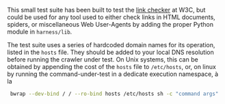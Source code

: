 This small test suite has been built to test the [link
checker](http://validator.w3.org/checklink "W3C Link Checker") at W3C,
but could be used for any tool used to either check links in HTML
documents, spiders, or miscellaneous Web User-Agents by adding the proper Python module in `harness/lib`.

The test suite uses a series of hardcoded domain names for its operation, listed in the `hosts` file. They should be added to your local DNS resolution before running the crawler under test. On Unix systems, this can be obtained by appending the cost of the `hosts` file to `/etc/hosts`, or, on linux by running the command-under-test in a dedicate execution namespace, à la
```sh
 bwrap --dev-bind / / --ro-bind hosts /etc/hosts sh -c "command args"
```
